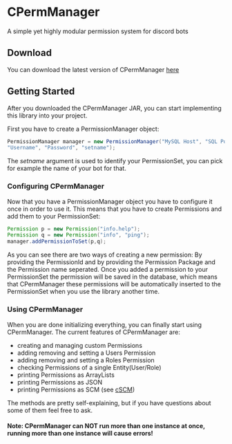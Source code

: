 
# CPermManager
A simple yet highly modular permission system for discord bots

## Download
You can download the latest version of CPermManager [here](https://github.com/ctection/CPermManager/releases/tag/1.0.0) 
## Getting Started
After you downloaded the CPermManager JAR, you can start implementing this library into your project.

First you have to create a PermissionManager object:
```Java
PermissionManager manager = new PermissionManager("MySQL Host", "SQL Port", "Database", 
"Username", "Password", "setname");
```
The *setname* argument is used to identify your PermissionSet, you can pick for example the name of your bot for that. 
### Configuring CPermManager
Now that you have a PermissionManager object you have to configure it once in order to use it. This means that you have to create Permissions and add them to your PermissionSet:
```Java
Permission p = new Permission("info.help");
Permission q = new Permission("info", "ping");
manager.addPermissionToSet(p,q);
```
As you can see there are two ways of creating a new permission: By providing the PermissionId and by providing the Permission Package and the Permission name seperated.
Once you added a permission to your PermissionSet the permission will be saved in the database, which means that CPermManager these permissions will be automatically inserted to the PermissionSet when you use the library another time.
### Using CPermManager
When you are done initializing everything, you can finally start using CPermManager. 
The current features of CPermManager are:

 - creating and managing custom Permissions
 - adding removing and setting a Users Permission
 - adding removing and setting a Roles Permission
 - checking Permissions of a single Entity(User/Role)
 - printing Permissions as ArrayLists
 - printing Permissions as JSON
 - printing Permissions as SCM (see [cSCM](https://github.com/ctection/cSCM))
 
 The methods are pretty self-explaining, but if you have questions about some of them feel free to ask.


#### Note: CPermManager can NOT run more than one instance at once, running more than one instance will cause errors!
